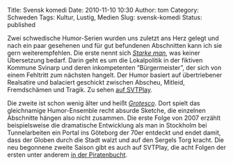 Title: Svensk komedi
Date: 2010-11-10 10:30
Author: tom
Category: Schweden
Tags: Kultur, Lustig, Medien
Slug: svensk-komedi
Status: published

Zwei schwedische Humor-Serien wurden uns zuletzt ans Herz gelegt und
nach ein paar gesehenen und für gut befundenen Abschnitten kann ich sie
gern weiterempfehlen. Die erste nennt sich [*Starke
man*](http://sv.wikipedia.org/wiki/Starke_man), was keiner Übersetzung
bedarf. Darin geht es um die Lokalpolitik in der fiktiven Kommune
Svinarp und deren inkompetenten “Bürgermeister”, der sich von einem
Fehltritt zum nächsten hangelt. Der Humor basiert auf übertriebener
Realsatire und balaciert geschickt zwischen Abscheu, Mitleid,
Fremdschämen und Tragik. Zu sehen [auf
SVTPlay](http://svtplay.se/v/2159953/starke_man/del_1_av_13__offentligt_byte).

Die zweite ist schon wenig älter und heißt
[*Grotesco*](http://sv.wikipedia.org/wiki/Grotesco). Dort spielt das
gleichnamige Humor-Ensemble recht absurde Sketche, die einzelnen
Abschnitte hängen also nicht zusammen. Die erste Folge von 2007 erzählt
beispielsweise die dramatische Entwicklung als man in Stockholm bei
Tunnelarbeiten ein Portal ins Göteborg der 70er entdeckt und endet
damit, dass der Globen durch die Stadt walzt und auf den Sergels Torg
kracht. Die neu begonnene zweite Saison gibt es auch auf SVTPlay, die
acht Folgen der ersten unter anderem [in der
Piratenbucht](http://thepiratebay.org/torrent/4073894/Grotesco_alla_avsnitt_(1-8)).

